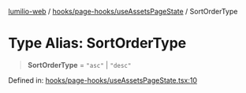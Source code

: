 [lumilio-web](../../../../modules.md) / [hooks/page-hooks/useAssetsPageState](../index.md) / SortOrderType

# Type Alias: SortOrderType

> **SortOrderType** = `"asc"` \| `"desc"`

Defined in: [hooks/page-hooks/useAssetsPageState.tsx:10](https://github.com/EdwinZhanCN/Lumilio-Photos/blob/33fe9d3b91b52951162b2ea4b3fdca9bdb6bd277/web/src/hooks/page-hooks/useAssetsPageState.tsx#L10)
